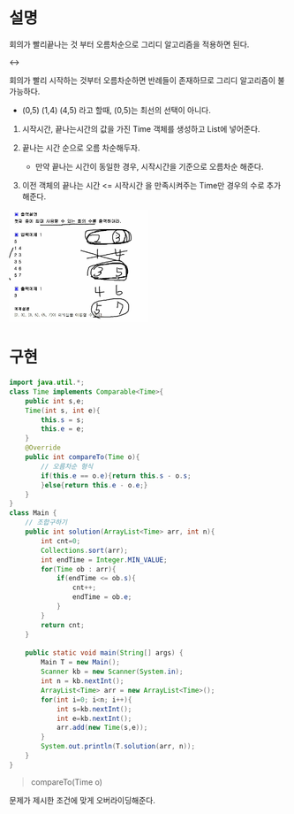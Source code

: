# 설명

회의가 빨리끝나는 것 부터 오름차순으로 그리디 알고리즘을 적용하면 된다.

\<-\> 

회의가 빨리 시작하는 것부터 오름차순하면 반례들이 존재하므로 그리디 알고리즘이 불가능하다.
+ (0,5) (1,4) (4,5) 라고 할때, (0,5)는 최선의 선택이 아니다.


1. 시작시간, 끝나는시간의 값을 가진 Time 객체를 생성하고 List에 넣어준다.

2. 끝나는 시간 순으로 오름 차순해두자.
    + 만약 끝나는 시간이 동일한 경우, 시작시간을 기준으로 오름차순 해준다.

3. 이전 객체의 끝나는 시간 \<= 시작시간 을 만족시켜주는 Time만 경우의 수로 추가해준다.


<img src ="https://github.com/steadykyu/TIL/blob/master/Algorithm/%EC%9E%90%EB%B0%94%EC%95%8C%EA%B3%A0%EB%A6%AC%EC%A6%98_%EC%9D%B8%ED%94%84%EB%9F%B0/9.GreedyAlgorithm/img/2_1.png" width="50%" height="50%">


# 구현

```java
import java.util.*;
class Time implements Comparable<Time>{
    public int s,e;
    Time(int s, int e){
        this.s = s;
        this.e = e;
    }
    @Override
    public int compareTo(Time o){
        // 오름차순 형식
        if(this.e == o.e){return this.s - o.s;
        }else{return this.e - o.e;}
    }
}
class Main {
    // 조합구하기
    public int solution(ArrayList<Time> arr, int n){
        int cnt=0;
        Collections.sort(arr);
        int endTime = Integer.MIN_VALUE;
        for(Time ob : arr){
            if(endTime <= ob.s){
                cnt++;
                endTime = ob.e;
            }
        }
        return cnt;
    }

    public static void main(String[] args) {
        Main T = new Main();
        Scanner kb = new Scanner(System.in);
        int n = kb.nextInt();
        ArrayList<Time> arr = new ArrayList<Time>();
        for(int i=0; i<n; i++){
            int s=kb.nextInt();
            int e=kb.nextInt();
            arr.add(new Time(s,e));
        }
        System.out.println(T.solution(arr, n));
    }
}
```
> compareTo(Time o)

문제가 제시한 조건에 맞게 오버라이딩해준다.